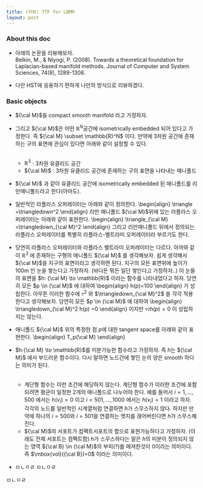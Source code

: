 ```yaml
---
title: (리뷰) TTF for LBMM  
layout: post 
---
```


### About this doc

- 아래의 논문을 리뷰해보자. <br/>
Belkin, M., & Niyogi, P. (2008). Towards a theoretical foundation for Laplacian-based manifold methods. Journal of Computer and System Sciences, 74(8), 1289-1308.

- 다만 HST에 응용하기 편하게 나만의 방식으로 리뷰하겠다. 

### Basic objects

- ${\cal M}$을 compact smooth manifold 라고 가정하자. 


- 그리고 ${\cal M}$은 어떤 $\mathbb{R}^{N}$공간에 isometrically embedded 되어 있다고 가정한다. 즉 ${\cal M} \subset \mathbb{R}^N$ 이다. 만약에 3차원 공간에 존재하는 구의 표면에 관심이 있다면 아래와 같이 설정할 수 있다. <br/><br/>
  - $\mathbb{R}^3$ : 3차원 유클리드 공간 
  - ${\cal M}$ : 3차원 유클리드 공간에 존재하는 구의 표면을 나타내는 매니폴드 
  
- ${\cal M}$ 과 같이 유클리드 공간에 isometrically embedded 된 매니폴드를 리만매니폴드라고 한다(아마도).  

- 일반적인 라플라스 오퍼레이터는 아래와 같이 정의한다. 
\begin{align}
\triangle =\triangledown^2
\end{align}
리만 매니폴드 ${\cal M}$위에 있는 라플라스 오퍼레이터는 아래와 같이 표현한다. 
\begin{align}
\triangle_{\cal M} =\triangledown_{\cal M}^2
\end{align}
그리고 리만매니폴드 위에서 정의되는 라플라스 오퍼레이터를 특별히 라플라스-벨트라미 오퍼레이터라 부르기도 한다. 

- 당연히 라플라스 오퍼레이터와 라플라스 벨트라미 오퍼레이터는 다르다. 아까와 같이 $\mathbb{R}^3$ 에 존재하는 구형의 매니폴드 ${\cal M}$ 를 생각해보자. 쉽게 생각해서 ${\cal M}$을 지구의 표면이라고 생각하면 된다. 지구의 모든 표면위에 높이가 100m 인 눈을 쌓는다고 가정하자. (바다든 뭐든 일단 쌓인다고 가정하자..) 이 눈들의 표면을 $h: {\cal M} \to \mathbb{R}$ 이라는 함수를 나타내었다고 하자. 당연히 모든 $p \in {\cal M}$ 에 대하여 
\begin{align}
h(p)=100
\end{align}
가 성립한다. 아무튼 이러한 함수에 $\triangledown^2$ 와 $\triangledown_{\cal M}^2$ 을 각각 적용한다고 생각해보자. 당연히 모든 $p \in {\cal M}$ 에 대하여 
\begin{align}
\triangledown_{\cal M}^2 h(p) =0
\end{align} 
이지만 $\triangledown_^2 h(p)=0$ 이 성립하지는 않는다. 

- 매니폴드 ${\cal M}$ 위의 특정한 점 $p$에 대한 tangent space를 아래와 같이 표현한다. 
\begin{align}
T_p{\cal M}
\end{align}

- $h:{\cal M} \to \mathbb{R}$를 미분가능한 함수라고 가정하자. 즉 $h$는 ${\cal M}$ 에서 부드러운 함수이다. 다시 말하면 노드간에 쌓인 눈의 양은 smooth 하다는 의미가 된다. <br/><br/>
  - 계단형 함수는 이런 조건에 해당하지 않는다. 계단형 함수가 이러한 조건에 포함되려면 평균이 일정한 2개의 매니폴드로 나누어야 한다. 예를 들어서 $i=1,\dots,500$ 에서는 $h(v_i)=0$ 이고 $i=501,\dots,1000$ 에서는 $h(v_i)=1$ 이라고 하자. 각각의 노드를 일반적인 시계열처럼 연결하면 $h$가 스무스하지 않다. 하지만 만약에 하나의 $i=500$와 $i=501$을 연결하는 엣지를 끊어버린다면 $h$가 스무스해진다. 
  - ${\cal M}$의 서포트가 컴팩트서포트의 합으로 표현가능하다고 가정하자. (이래도 전체 서포트는 컴팩트함) $h$가 스무스하다는 말은 $h$의 미분이 정의되지 않는 영역 ${\cal B} \in {\cal M}$의 부피(?)를 메져한것이 0이라는 의미이다. 즉 $\mbox{vol}({\cal B})=0$ 이라는 의미이다. 
 
 
- ㅁㄴㅇㄹ ㅁㄴㅇㄹ


ㅁㄴㅇㄹ
